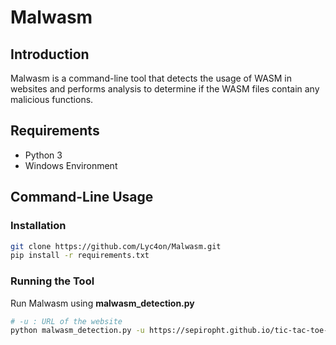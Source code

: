 # Malwasm
## Introduction
Malwasm is a command-line tool that detects the usage of WASM in websites and performs analysis to determine if the WASM files contain any malicious functions.

## Requirements
- Python 3
- Windows Environment

## Command-Line Usage
### Installation

```bash
git clone https://github.com/Lyc4on/Malwasm.git
pip install -r requirements.txt
```

### Running the Tool
Run Malwasm using **malwasm_detection.py**
```bash
# -u : URL of the website
python malwasm_detection.py -u https://sepiropht.github.io/tic-tac-toe-wasm/
```